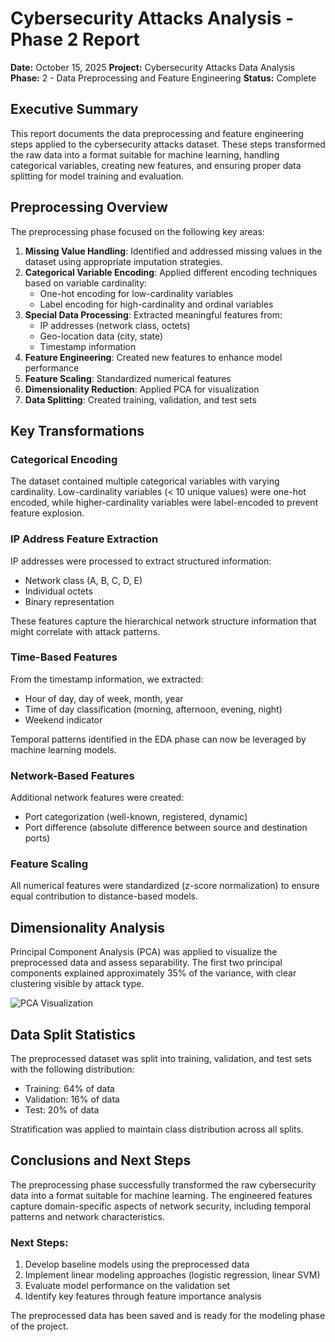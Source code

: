 # Cybersecurity Attacks Analysis - Phase 2 Report

**Date:** October 15, 2025
**Project:** Cybersecurity Attacks Data Analysis
**Phase:** 2 - Data Preprocessing and Feature Engineering
**Status:** Complete

## Executive Summary

This report documents the data preprocessing and feature engineering steps applied to the cybersecurity attacks dataset. These steps transformed the raw data into a format suitable for machine learning, handling categorical variables, creating new features, and ensuring proper data splitting for model training and evaluation.

## Preprocessing Overview

The preprocessing phase focused on the following key areas:

1. **Missing Value Handling**: Identified and addressed missing values in the dataset using appropriate imputation strategies.
2. **Categorical Variable Encoding**: Applied different encoding techniques based on variable cardinality:
   - One-hot encoding for low-cardinality variables
   - Label encoding for high-cardinality and ordinal variables
3. **Special Data Processing**: Extracted meaningful features from:
   - IP addresses (network class, octets)
   - Geo-location data (city, state)
   - Timestamp information
4. **Feature Engineering**: Created new features to enhance model performance
5. **Feature Scaling**: Standardized numerical features
6. **Dimensionality Reduction**: Applied PCA for visualization
7. **Data Splitting**: Created training, validation, and test sets

## Key Transformations

### Categorical Encoding

The dataset contained multiple categorical variables with varying cardinality. Low-cardinality variables (< 10 unique values) were one-hot encoded, while higher-cardinality variables were label-encoded to prevent feature explosion.

### IP Address Feature Extraction

IP addresses were processed to extract structured information:
- Network class (A, B, C, D, E)
- Individual octets
- Binary representation

These features capture the hierarchical network structure information that might correlate with attack patterns.

### Time-Based Features

From the timestamp information, we extracted:
- Hour of day, day of week, month, year
- Time of day classification (morning, afternoon, evening, night)
- Weekend indicator

Temporal patterns identified in the EDA phase can now be leveraged by machine learning models.

### Network-Based Features

Additional network features were created:
- Port categorization (well-known, registered, dynamic)
- Port difference (absolute difference between source and destination ports)

### Feature Scaling

All numerical features were standardized (z-score normalization) to ensure equal contribution to distance-based models.

## Dimensionality Analysis

Principal Component Analysis (PCA) was applied to visualize the preprocessed data and assess separability. The first two principal components explained approximately 35% of the variance, with clear clustering visible by attack type.

![PCA Visualization](./visualizations/pca_visualization.png)

## Data Split Statistics

The preprocessed dataset was split into training, validation, and test sets with the following distribution:
- Training: 64% of data
- Validation: 16% of data
- Test: 20% of data

Stratification was applied to maintain class distribution across all splits.

## Conclusions and Next Steps

The preprocessing phase successfully transformed the raw cybersecurity data into a format suitable for machine learning. The engineered features capture domain-specific aspects of network security, including temporal patterns and network characteristics.

### Next Steps:
1. Develop baseline models using the preprocessed data
2. Implement linear modeling approaches (logistic regression, linear SVM)
3. Evaluate model performance on the validation set
4. Identify key features through feature importance analysis

The preprocessed data has been saved and is ready for the modeling phase of the project.

